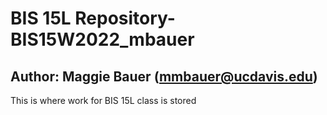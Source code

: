 # BIS 15L Repository- BIS15W2022_mbauer
## Author: Maggie Bauer (mmbauer@ucdavis.edu)
This is where work for BIS 15L class is stored 

